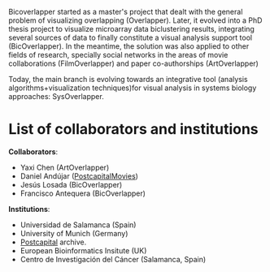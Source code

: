 Bicoverlapper started as a master's project that dealt with the general problem of visualizing overlapping (Overlapper).
Later, it evolved into a PhD thesis project to visualize microarray data biclustering results, integrating several sources of data to finally constitute a visual analysis support tool (BicOverlapper).
In the meantime, the solution was also applied to other fields of research, specially social networks in the areas of movie collaborations (FilmOverlapper) and paper co-authorships (ArtOverlapper)

Today, the main branch is evolving towards an integrative tool (analysis algorithms+visualization techniques)for visual analysis in systems biology approaches: SysOverlapper.


# List of collaborators and institutions #

**Collaborators**:
  * Yaxi Chen (ArtOverlapper)
  * Daniel Andújar ([PostcapitalMovies](http://www.postcapital.org/postcapitalmovies))
  * Jesús Losada (BicOverlapper)
  * Francisco Antequera (BicOverlapper)

**Institutions**:
  * Universidad de Salamanca (Spain)
  * University of Munich (Germany)
  * [Postcapital](http://www.postcapital.org) archive.
  * European Bioinformatics Insitute (UK)
  * Centro de Investigación del Cáncer (Salamanca, Spain)